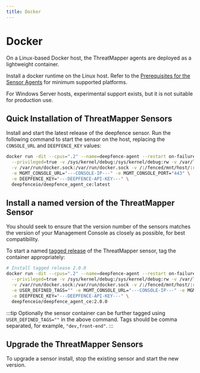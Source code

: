 ```yaml
---
title: Docker
---
```


# Docker

On a Linux-based Docker host, the ThreatMapper agents are deployed as a lightweight container.

Install a docker runtime on the Linux host. Refer to the [Prerequisites for the Sensor Agents](/docs/architecture#threatmapper-sensor-containers) for minimum supported platforms.

For Windows Server hosts, experimental support exists, but it is not suitable for production use.

## Quick Installation of ThreatMapper Sensors

Install and start the latest release of the deepfence sensor.  Run the following command to start the sensor on the host, replacing the `CONSOLE_URL` and `DEEPFENCE_KEY` values:

```bash
docker run -dit --cpus=".2" --name=deepfence-agent --restart on-failure --pid=host --net=host \
  --privileged=true -v /sys/kernel/debug:/sys/kernel/debug:rw -v /var/log/fenced \
  -v /var/run/docker.sock:/var/run/docker.sock -v /:/fenced/mnt/host/:ro \
  -e MGMT_CONSOLE_URL="---CONSOLE-IP---" -e MGMT_CONSOLE_PORT="443" \
  -e DEEPFENCE_KEY="---DEEPFENCE-API-KEY---" \
  deepfenceio/deepfence_agent_ce:latest
```

## Install a named version of the ThreatMapper Sensor

You should seek to ensure that the version number of the sensors matches the version of your Management Console as closely as possible, for best compatibility.

To start a named [tagged release](https://github.com/deepfence/ThreatMapper/releases) of the ThreatMapper sensor, tag the container appropriately:

```bash
# Install tagged release 2.0.0
docker run -dit --cpus=".2" --name=deepfence-agent --restart on-failure --pid=host --net=host \
  --privileged=true -v /sys/kernel/debug:/sys/kernel/debug:rw -v /var/log/fenced \
  -v /var/run/docker.sock:/var/run/docker.sock -v /:/fenced/mnt/host/:ro \
  -e USER_DEFINED_TAGS="" -e MGMT_CONSOLE_URL="---CONSOLE-IP---" -e MGMT_CONSOLE_PORT="443" \
  -e DEEPFENCE_KEY="---DEEPFENCE-API-KEY---" \
  deepfenceio/deepfence_agent_ce:2.0.0
```

:::tip
Optionally the sensor container can be further tagged using ```USER_DEFINED_TAGS=""``` in the above command. Tags should be comma separated, for example, ```"dev,front-end"```.
:::


## Upgrade the ThreatMapper Sensors

To upgrade a sensor install, stop the existing sensor and start the new version.



